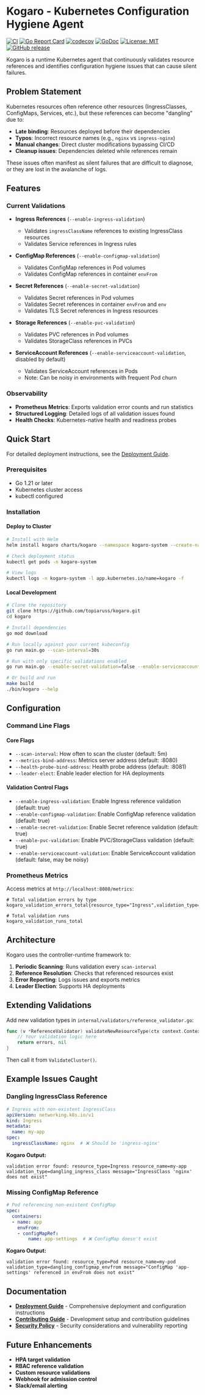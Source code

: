 # Kogaro - Kubernetes Configuration Hygiene Agent

[![CI](https://github.com/topiaruss/kogaro/workflows/CI/badge.svg)](https://github.com/topiaruss/kogaro/actions)
[![Go Report Card](https://goreportcard.com/badge/github.com/topiaruss/kogaro)](https://goreportcard.com/report/github.com/topiaruss/kogaro)
[![codecov](https://codecov.io/gh/topiaruss/kogaro/branch/main/graph/badge.svg)](https://codecov.io/gh/topiaruss/kogaro)
[![GoDoc](https://pkg.go.dev/badge/github.com/topiaruss/kogaro.svg)](https://pkg.go.dev/github.com/topiaruss/kogaro)
[![License: MIT](https://img.shields.io/badge/License-MIT-yellow.svg)](https://opensource.org/licenses/MIT)
[![GitHub release](https://img.shields.io/github/release/topiaruss/kogaro.svg)](https://github.com/topiaruss/kogaro/releases)

Kogaro is a runtime Kubernetes agent that continuously validates resource references and identifies configuration hygiene issues that can cause silent failures.

## Problem Statement

Kubernetes resources often reference other resources (IngressClasses, ConfigMaps, Services, etc.), but these references can become "dangling" due to:

- **Late binding**: Resources deployed before their dependencies
- **Typos**: Incorrect resource names (e.g., `nginx` vs `ingress-nginx`) 
- **Manual changes**: Direct cluster modifications bypassing CI/CD
- **Cleanup issues**: Dependencies deleted while references remain

These issues often manifest as silent failures that are difficult to diagnose, or they are lost in the avalanche of logs.

## Features

### Current Validations

- **Ingress References** (`--enable-ingress-validation`)
  - Validates `ingressClassName` references to existing IngressClass resources
  - Validates Service references in Ingress rules

- **ConfigMap References** (`--enable-configmap-validation`)
  - Validates ConfigMap references in Pod volumes
  - Validates ConfigMap references in container `envFrom`

- **Secret References** (`--enable-secret-validation`)
  - Validates Secret references in Pod volumes
  - Validates Secret references in container `envFrom` and `env`
  - Validates TLS Secret references in Ingress resources

- **Storage References** (`--enable-pvc-validation`)
  - Validates PVC references in Pod volumes
  - Validates StorageClass references in PVCs

- **ServiceAccount References** (`--enable-serviceaccount-validation`, disabled by default)
  - Validates ServiceAccount references in Pods
  - Note: Can be noisy in environments with frequent Pod churn

### Observability

- **Prometheus Metrics**: Exports validation error counts and run statistics
- **Structured Logging**: Detailed logs of all validation issues found
- **Health Checks**: Kubernetes-native health and readiness probes

## Quick Start

For detailed deployment instructions, see the [Deployment Guide](docs/DEPLOYMENT-GUIDE.md).

### Prerequisites

- Go 1.21 or later
- Kubernetes cluster access
- kubectl configured

### Installation

#### Deploy to Cluster

```bash
# Install with Helm
helm install kogaro charts/kogaro --namespace kogaro-system --create-namespace

# Check deployment status
kubectl get pods -n kogaro-system

# View logs
kubectl logs -n kogaro-system -l app.kubernetes.io/name=kogaro -f
```

#### Local Development

```bash
# Clone the repository
git clone https://github.com/topiaruss/kogaro.git
cd kogaro

# Install dependencies
go mod download

# Run locally against your current kubeconfig
go run main.go --scan-interval=30s

# Run with only specific validations enabled
go run main.go --enable-secret-validation=false --enable-serviceaccount-validation=true

# Or build and run
make build
./bin/kogaro --help
```

## Configuration

### Command Line Flags

#### Core Flags
- `--scan-interval`: How often to scan the cluster (default: 5m)
- `--metrics-bind-address`: Metrics server address (default: :8080)
- `--health-probe-bind-address`: Health probe address (default: :8081)
- `--leader-elect`: Enable leader election for HA deployments

#### Validation Control Flags
- `--enable-ingress-validation`: Enable Ingress reference validation (default: true)
- `--enable-configmap-validation`: Enable ConfigMap reference validation (default: true)
- `--enable-secret-validation`: Enable Secret reference validation (default: true)
- `--enable-pvc-validation`: Enable PVC/StorageClass validation (default: true)
- `--enable-serviceaccount-validation`: Enable ServiceAccount validation (default: false, may be noisy)

### Prometheus Metrics

Access metrics at `http://localhost:8080/metrics`:

```
# Total validation errors by type
kogaro_validation_errors_total{resource_type="Ingress",validation_type="dangling_ingress_class",namespace="default"}

# Total validation runs
kogaro_validation_runs_total
```

## Architecture

Kogaro uses the controller-runtime framework to:

1. **Periodic Scanning**: Runs validation every `scan-interval`
2. **Reference Resolution**: Checks that referenced resources exist
3. **Error Reporting**: Logs issues and exports metrics
4. **Leader Election**: Supports HA deployments

## Extending Validations

Add new validation types in `internal/validators/reference_validator.go`:

```go
func (v *ReferenceValidator) validateNewResourceType(ctx context.Context) ([]ValidationError, error) {
    // Your validation logic here
    return errors, nil
}
```

Then call it from `ValidateCluster()`.

## Example Issues Caught

### Dangling IngressClass Reference
```yaml
# Ingress with non-existent IngressClass
apiVersion: networking.k8s.io/v1
kind: Ingress
metadata:
  name: my-app
spec:
  ingressClassName: nginx  # ❌ Should be 'ingress-nginx'
```

**Kogaro Output:**
```
validation error found: resource_type=Ingress resource_name=my-app validation_type=dangling_ingress_class message="IngressClass 'nginx' does not exist"
```

### Missing ConfigMap Reference
```yaml
# Pod referencing non-existent ConfigMap
spec:
  containers:
  - name: app
    envFrom:
    - configMapRef:
        name: app-settings  # ❌ ConfigMap doesn't exist
```

**Kogaro Output:**
```
validation error found: resource_type=Pod resource_name=my-pod validation_type=dangling_configmap_envfrom message="ConfigMap 'app-settings' referenced in envFrom does not exist"
```

## Documentation

- **[Deployment Guide](docs/DEPLOYMENT-GUIDE.md)** - Comprehensive deployment and configuration instructions
- **[Contributing Guide](CONTRIBUTING.md)** - Development setup and contribution guidelines
- **[Security Policy](SECURITY.md)** - Security considerations and vulnerability reporting

## Future Enhancements

- **HPA target validation** 
- **RBAC reference validation**
- **Custom resource validations**
- **Webhook for admission control**
- **Slack/email alerting**